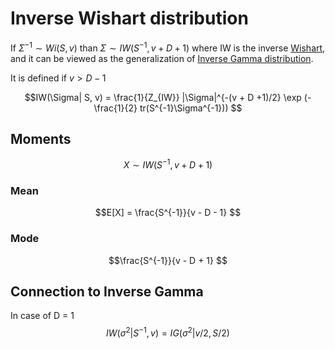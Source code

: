 # Inverse Wishart distribution

If $\Sigma^{-1} \sim Wi(S,v)$ than $\Sigma \sim IW(S^{-1}, v + D + 1)$ where IW is the inverse [Wishart](wishart_distributiion.md), and it can be viewed as the generalization of [Inverse Gamma distribution](inverse_gamma.md). 

It is defined if $v > D -1$

$$IW(\Sigma| S, v) = \frac{1}{Z_{IW}} |\Sigma|^{-(v + D +1)/2} \exp (-\frac{1}{2} tr(S^{-1}\Sigma^{-1})) $$

## Moments
$$
X \sim IW(S^{-1}, v+D+1)
$$

### Mean
$$E[X] = \frac{S^{-1}}{v - D - 1} $$

### Mode
$$\frac{S^{-1}}{v - D + 1} $$

## Connection to Inverse Gamma
In case of D = 1
$$ IW(\sigma^{2}| S^{-1}, v) = IG(\sigma^{2}| v/2, S/2)$$
